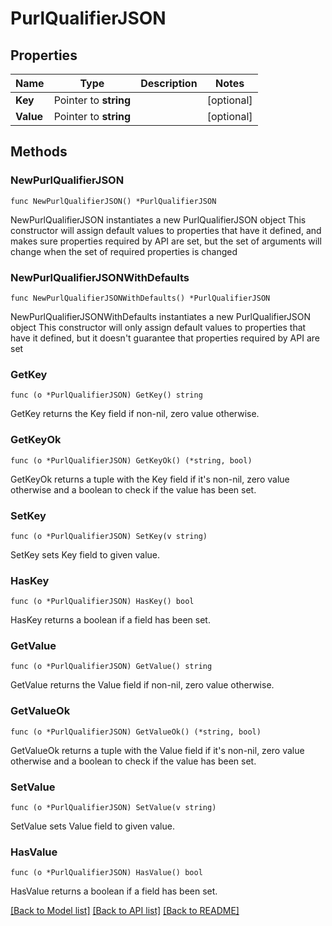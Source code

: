 # PurlQualifierJSON

## Properties

Name | Type | Description | Notes
------------ | ------------- | ------------- | -------------
**Key** | Pointer to **string** |  | [optional] 
**Value** | Pointer to **string** |  | [optional] 

## Methods

### NewPurlQualifierJSON

`func NewPurlQualifierJSON() *PurlQualifierJSON`

NewPurlQualifierJSON instantiates a new PurlQualifierJSON object
This constructor will assign default values to properties that have it defined,
and makes sure properties required by API are set, but the set of arguments
will change when the set of required properties is changed

### NewPurlQualifierJSONWithDefaults

`func NewPurlQualifierJSONWithDefaults() *PurlQualifierJSON`

NewPurlQualifierJSONWithDefaults instantiates a new PurlQualifierJSON object
This constructor will only assign default values to properties that have it defined,
but it doesn't guarantee that properties required by API are set

### GetKey

`func (o *PurlQualifierJSON) GetKey() string`

GetKey returns the Key field if non-nil, zero value otherwise.

### GetKeyOk

`func (o *PurlQualifierJSON) GetKeyOk() (*string, bool)`

GetKeyOk returns a tuple with the Key field if it's non-nil, zero value otherwise
and a boolean to check if the value has been set.

### SetKey

`func (o *PurlQualifierJSON) SetKey(v string)`

SetKey sets Key field to given value.

### HasKey

`func (o *PurlQualifierJSON) HasKey() bool`

HasKey returns a boolean if a field has been set.

### GetValue

`func (o *PurlQualifierJSON) GetValue() string`

GetValue returns the Value field if non-nil, zero value otherwise.

### GetValueOk

`func (o *PurlQualifierJSON) GetValueOk() (*string, bool)`

GetValueOk returns a tuple with the Value field if it's non-nil, zero value otherwise
and a boolean to check if the value has been set.

### SetValue

`func (o *PurlQualifierJSON) SetValue(v string)`

SetValue sets Value field to given value.

### HasValue

`func (o *PurlQualifierJSON) HasValue() bool`

HasValue returns a boolean if a field has been set.


[[Back to Model list]](../README.md#documentation-for-models) [[Back to API list]](../README.md#documentation-for-api-endpoints) [[Back to README]](../README.md)


